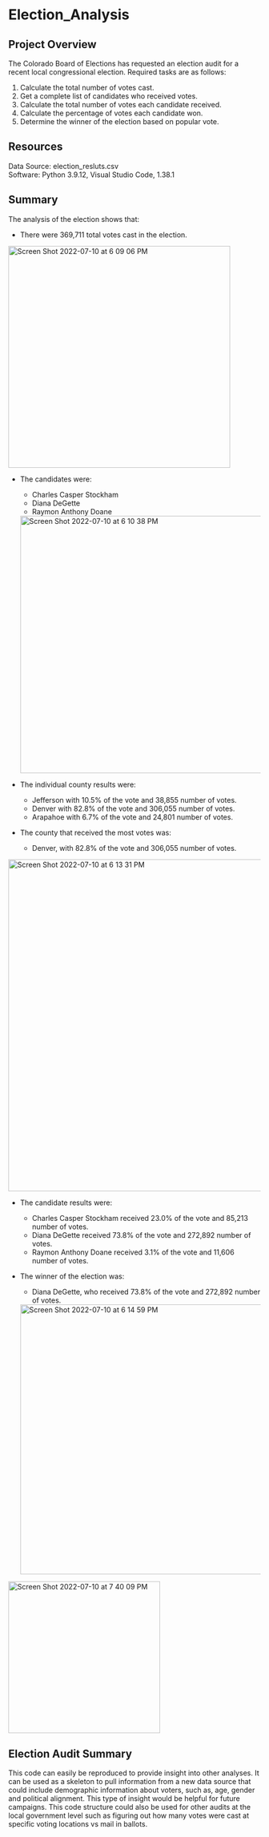 # Election_Analysis

## Project Overview
The Colorado Board of Elections has requested an election audit for a recent local congressional election. Required tasks are as follows:

1. Calculate the total number of votes cast.
2. Get a complete list of candidates who received votes.
3. Calculate the total number of votes each candidate received. 
4. Calculate the percentage of votes each candidate won.
5. Determine the winner of the election based on popular vote.

## Resources
Data Source: election_resluts.csv <br />
Software: Python 3.9.12, Visual Studio Code, 1.38.1

## Summary
The analysis of the election shows that:
- There were 369,711 total votes cast in the election.

<img width="443" alt="Screen Shot 2022-07-10 at 6 09 06 PM" src="https://user-images.githubusercontent.com/106630710/178178716-1369a975-e673-4590-b58b-4580fdb1b452.png">

- The candidates were:
  - Charles Casper Stockham
  - Diana DeGette
  - Raymon Anthony Doane
  
  <img width="514" alt="Screen Shot 2022-07-10 at 6 10 38 PM" src="https://user-images.githubusercontent.com/106630710/178178649-932522ac-9812-4fa9-91b3-3018a7961863.png">
  
- The individual county results were:
  - Jefferson with 10.5% of the vote and 38,855 number of votes.
  - Denver with 82.8% of the vote and 306,055 number of votes.
  - Arapahoe with 6.7% of the vote and 24,801 number of votes.
  
- The county that received the most votes was:
  - Denver, with 82.8% of the vote and 306,055 number of votes. 

<img width="663" alt="Screen Shot 2022-07-10 at 6 13 31 PM" src="https://user-images.githubusercontent.com/106630710/178178524-02dd534e-46ea-4333-81be-ec53f33b11c8.png">

- The candidate results were:
  - Charles Casper Stockham received 23.0% of the vote and 85,213 number of votes.
  - Diana DeGette received 73.8% of the vote and 272,892 number of votes.
  - Raymon Anthony Doane received 3.1% of the vote and 11,606 number of votes.

- The winner of the election was:
  - Diana DeGette, who received 73.8% of the vote and 272,892 number of votes. 
  
  <img width="539" alt="Screen Shot 2022-07-10 at 6 14 59 PM" src="https://user-images.githubusercontent.com/106630710/178178590-8e948f16-c764-482c-8869-dd3e8b9b59eb.png">

<img width="303" alt="Screen Shot 2022-07-10 at 7 40 09 PM" src="https://user-images.githubusercontent.com/106630710/178178868-b22d8c15-62cb-41b7-80b1-f71fcc36e699.png">
  
## Election Audit Summary
This code can easily be reproduced to provide insight into other analyses. It can be used as a skeleton to pull information from a new data source that could include demographic information about voters, such as, age, gender and political alignment. This type of insight would be helpful for future campaigns. This code structure could also be used for other audits at the local government level such as figuring out how many votes were cast at specific voting locations vs mail in ballots.
